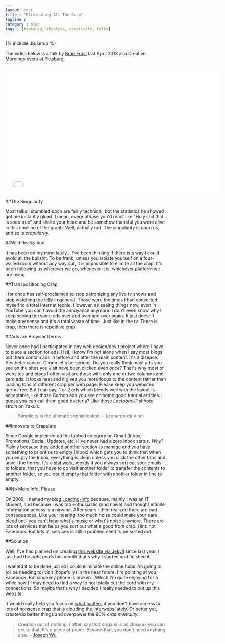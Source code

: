 ```yaml
---
layout: post
title : "Eliminating All The Crap"
tagline : 
category : blog
tags : [featured,lifestyle, creativity, talks]
---
```

{% include JB/setup %}

The video below is a talk by [Brad Frost](http://bradfrostweb.com/) last April 2013 at a Creative Mornings event at Pittsburg.

<br />

<iframe src="//player.vimeo.com/video/63437853?title=0&amp;byline=0&amp;portrait=0&amp;color=ffffff" width="675" height="385" frameborder="0" allowfullscreen="1">  </iframe>

##The Singularity

Most talks I stumbled upon are fairly technical, but the statistics he showed got me instantly glued. I mean, every phrase you'd react like "Holy shit that is sooo true" and shake your head and be somehow thankful you were alive in this timeline of the graph. Well, actually not. The singularity is upon us, and so is *crapularity*. 

##Wild Realization

It has been on my mind lately... I've been thinking if there is a way I could avoid all the bullshit. To be frank, unless you isolate yourself on a four-walled room without any way out, it is impossible to elimite all the crap. It's been following us wherever we go, whenever it is, whichever platform we are using.

##Transpositioning Crap

I for once has self-proclaimed to stop patronizing any live tv shows and stop watching the telly in general. Those were the times I had converted myself to a total Internet techie. However, as seeing things now, even in YouTube you can't avoid the annoyance anymore. I don't even know why I keep seeing the same ads over and over and over again. It just doesn't make any sense and it's a total waste of time. Just like in the tv. There is crap, then there is repetitive crap.

##Ads are Browser Germs

Never once had I participated in any web design/dev't project where I have to place a section for ads. Hell, I know I'm not alone when I say most blogs out there contain ads in before and after the main content. It's a disease. Aesthetic cancer. C'mon let's be serious. Do you really think most ads you see on the sites you visit have been clicked even *once*? That's why most of websites and blogs I often visit are those with only one or two columns and zero ads. It looks neat and it gives you more focus to the content rather than loading tons of different crap per web page. Please keep you websites germ-free. But I can say, 1 or 2 ads which blends well with the layout is acceptable, like those Carbon ads you see on some good tutorial articles. I guess you can call them good bacteria? Like those *Lactobacilli shirota strain* on Yakult.

> Simplicity is the ultimate sophistication. - Leonardo da Vinci

##Innovate to Crapulate

Since Google implemented the tabbed category on Gmail (Inbox, Promotions, Social, Updates, etc.) I've never had a zero inbox status. *Why?* Plainly because they added another section to manage and you have something to prioritize to empty (Inbox) which gets you to think that when you empty the Inbox, everything is clean unless you click the other tabs and unveil the horror. It's a [shit work](http://zachholman.com/posts/shit-work/), mostly if you always sort out your emails to folders, that you have to go visit another folder to transfer the contents to another folder, so you could empty that folder with another folder in line to empty.

##No More Info, Please

On 2009, I named my blog [Loading-Info](http://the.loading-info.net) because, mainly I was an IT student, and because I was too enthusiastic (and naive) and thought infinite information access is a nirvana. After years I then realized there are bad consequences. Like your hearing, too much noise could make your ears bleed until you can't hear what's music or what's noise anymore. There are lots of services that helps you sort out what's good from crap. Hint: not Facebook. But *lots* of services is still a problem need to be sorted out.

##Solution

Well, I've had planned on creating [this website via Jekyll](/colophon) since last year. I just had the *right goals* this month that's why I started and finished it. 

I wanted it to be done just so I could eliminate the online hubs I'm going to (or be needing to) visit (hopefully) in the near future. I'm pointing at you, Facebook. But since my phone is broken. (Which I'm quite enjoying for a while now.) I may need to find a way to not totally cut the cord with my connections. So maybe that's why I decided I really needed to put up this website. 

It would really help you focus on [what matters](http://www.youtube.com/watch?v=t2Spix4QZwk) if you don't have access to lots of nonsense crap that is clouding the interwebs lately. Or better yet, create/do better things and overpower the 90% *crap mentality*.

>Creation out of nothing. I often say that origami is as close as you can get to that. It's a piece of paper. Beyond that, you don't need anything else. - [Joseph Wu](http://creativemornings.com/talks/joseph-wu)